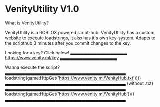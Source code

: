 # VenityUtility V1.0

What is VenityUtility?

VenityUtility is a ROBLOX powered script-hub. VenityUtility has a custom website to 
execute loadstrings, it also has it's own key-system. Adapts to the scripthub 3 minutes
after you commit changes to the key.


Looking for a key? Click below!
▃▃▃▃▃▃▃▃▃▃▃▃▃▃▃▃▃
https://www.venity.ml/key
▃▃▃▃▃▃▃▃▃▃▃▃▃▃▃▃▃

Wanna execute the script?
▃▃▃▃▃▃▃▃▃▃▃▃▃▃▃▃▃▃▃▃▃▃▃▃▃▃▃▃▃▃▃▃▃▃▃▃
loadstring(game:HttpGet('https://www.venity.ml/VenityHub.txt'))()
▃▃▃▃▃▃▃▃▃▃▃▃▃▃▃▃▃▃▃▃▃▃▃▃▃▃▃▃▃▃▃▃▃▃▃▃
(without .txt)
▃▃▃▃▃▃▃▃▃▃▃▃▃▃▃▃▃▃▃▃▃▃▃▃▃▃▃▃▃▃▃▃▃▃▃▃
loadstring(game:HttpGet('https://www.venity.ml/VenityHub'))()
▃▃▃▃▃▃▃▃▃▃▃▃▃▃▃▃▃▃▃▃▃▃▃▃▃▃▃▃▃▃▃▃▃▃▃▃
